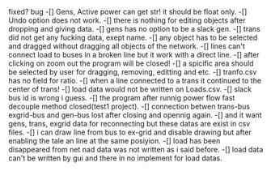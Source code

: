 fixed?    bug
-[] Gens, Active power can get str! it should be float only.
-[] Undo option does not work.
-[] there is nothing for editing objects after dropping and giving data.
-[] gens has no option to be a slack gen.
-[] trans did not get any fucking data, exept name.
-[] any object has to be selected and dragged without dragging all objects of the network.
-[] lines can't connect load to buses in a broken line but it work with a direct line.
-[] after clicking on zoom out the program will be closed!
-[] a spicific area should be selected by user for dragging, removing, editting and etc.
-[] tranfo.csv has no field for ratio.
-[] when a line connected to a trans it continued to the center of trans!
-[] load data would not be written on Loads.csv.
-[] slack bus id is wrong i guess.
-[] the program after runnig power flow fast decouple method closed(test1 project).
-[] connection betwen trans-bus exgrid-bus and gen-bus lost after closing and opennig again.
-[] and it want gens, trans, exgrid data for reconnecting but these datas are exist in csv files.
-[] i can draw line from bus to ex-grid and disable drawing but after enabling the tale an line at the same posiyion.
-[] load has been disappeared from net nad data was not written as i said before.
-[] load data can't be written by gui and there in no implement for load datas.